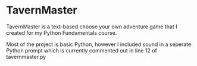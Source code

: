 # TavernMaster
TavernMaster is a text-based choose your own adventure game that I created for my Python Fundamentals course. 

Most of the project is basic Python, however I included sound in a seperate Python prompt which is currently commented out in line 12 of tavernmaster.py
